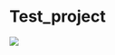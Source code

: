 # Test_project
<a href='http://jenkins.nextflow-software.com:8080/job/NESSIE/'><img src='http://jenkins.nextflow-software.com:8080/job/NESSIE/badge/icon&.png'></a>